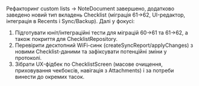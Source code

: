 Рефакторинг custom lists → NoteDocument завершено, додатково заведено новий
тип вкладень Checklist (міграція 61→62, UI-редактор, інтеграція в Recents і
Sync/Backup). Далі у фокусі:
1. Підготувати юніт/інтеграційні тести для міграцій 60→61 та 61→62, а також
   покриття для ChecklistRepository.
2. Перевірити десктопний WiFi-синк (createSyncReport/applyChanges) з новими
   Checklist-даними та зафіксувати потенційні зміни у протоколі.
3. Зібрати UX-фідбек по ChecklistScreen (масове очищення, приховування чекбоксів,
   навігація з Attachments) і за потреби винести до окремих тасок.
